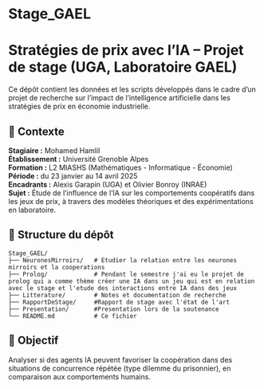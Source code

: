 # Stage_GAEL

# Stratégies de prix avec l’IA – Projet de stage (UGA, Laboratoire GAEL)

Ce dépôt contient les données et les scripts développés dans le cadre d’un projet de recherche sur l’impact de l’intelligence artificielle dans les stratégies de prix en économie industrielle.

## 📌 Contexte

**Stagiaire :** Mohamed Hamlil  
**Établissement :** Université Grenoble Alpes  
**Formation :** L2 MIASHS (Mathématiques - Informatique - Économie)  
**Période :** du 23 janvier au 14 avril 2025  
**Encadrants :** Alexis Garapin (UGA) et Olivier Bonroy (INRAE)  
**Sujet :** Étude de l’influence de l’IA sur les comportements coopératifs dans les jeux de prix, à travers des modèles théoriques et des expérimentations en laboratoire.


## 📁 Structure du dépôt  
```plaintext
Stage_GAEL/  
├── NeuronesMirroirs/   # Etudier la relation entre les neurones mirroirs et la cooperations  
├── Prolog/             # Pendant le semestre j'ai eu le projet de prolog qui a comme thème créer une IA dans un jeu qui est en relation avec le stage et l'etude des interactions entre IA dans des jeux  
├── Litterature/        # Notes et documentation de recherche  
├── RapportDeStage/     #Rapport de stage avec l'état de l'art  
├── Presentation/       #Presentation lors de la soutenance  
└── README.md           # Ce fichier  
```
## 🎯 Objectif

Analyser si des agents IA peuvent favoriser la coopération dans des situations de concurrence répétée (type dilemme du prisonnier), en comparaison aux comportements humains.

